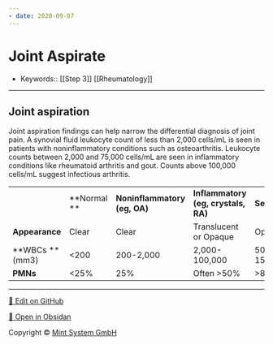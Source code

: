 ```yaml
---
- date: 2020-09-07
---
```


# Joint Aspirate

- Keywords:: [[Step 3]] [[Rheumatology]]
---

## Joint aspiration

<!-- joint aspiratio leukocyte count -->

Joint aspiration findings can help narrow the differential diagnosis of  joint pain. A synovial fluid leukocyte count of less than 2,000  cells/mL is seen in patients with noninflammatory conditions such as  osteoarthritis. Leukocyte counts between 2,000 and 75,000 cells/mL are  seen in inflammatory conditions like rheumatoid arthritis and  gout. Counts above 100,000 cells/mL suggest infectious arthritis.

|                |              |                              |                                     |                  |
| -------------- | ------------ | ---------------------------- | ----------------------------------- | ---------------- |
|                | \*\*Normal  \*\* | **Noninflammatory (eg, OA)** | **Inflammatory (eg, crystals, RA)** | **Septic joint** |
| **Appearance** | Clear        | Clear                        | Translucent or Opaque               | Opaque           |
| \*\*WBCs \*\*(mm3) | <200         | 200-2,000                    | 2,000-100,000                       | 50,000-150,000   |
| **PMNs**       | <25%         | 25%                          | Often >50%                          | >80%-90%         |


<hr>

[📝 Edit on GitHub](https://github.com/Mint-System/Knowledge/blob/master/Joint%20Aspirate.md)

[📂 Open in Obsidan](obsidian://open?vault=Knowledge%20Mint%20System&file=Joint%20Aspirate.md ':target=_self')

<footer>Copyright © <a href="https://www.mint-system.ch/">Mint System GmbH</a></footer>